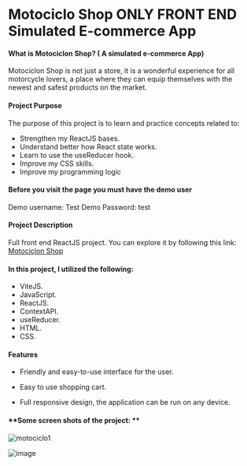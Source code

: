 # Motociclo Shop ONLY FRONT END Simulated E-commerce App

####  **What is Motociclon Shop?** ( A simulated e-commerce App)

Motociclon Shop is not just a store, it is a wonderful experience for all motorcycle lovers, a place where they can equip themselves with the newest and safest products on the market.

#### **Project Purpose**

The purpose of this project is to learn and practice concepts related to:

- Strengthen my ReactJS bases.
- Understand better how React state works.
- Learn to use the useReducer hook.
- Improve my CSS skills.
- Improve my programming logic

#### **Before you visit the page you must have the demo user**

Demo username: Test
Demo Password: test

#### **Project Description**

Full front end ReactJS project. You can explore it by following this link:  [Motociclon Shop](http://https://manerdz.github.io/e-commerce/#/home "Motociclon Shop")

#### **In this project, I utilized the following:**

- ViteJS. 
- JavaScript.
- ReactJS.
- ContextAPI.
- useReducer.
- HTML.
- CSS.

#### **Features**

- Friendly and easy-to-use interface for the user.

- Easy to use shopping cart.

- Full responsive design, the application can be run on any device.


#### **Some screen shots of the project: **


![motociclo1](https://github.com/ManeRdz/e-commerce/assets/135761295/690ab61a-11ac-4f6d-b10b-bed15f06bea2)

![image](https://github.com/ManeRdz/e-commerce/assets/135761295/80912814-cbe7-4334-b377-9493daf00f66)


